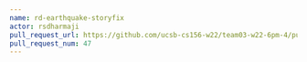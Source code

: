 ```yaml
---
name: rd-earthquake-storyfix
actor: rsdharmaji
pull_request_url: https://github.com/ucsb-cs156-w22/team03-w22-6pm-4/pull/47
pull_request_num: 47
---
```

